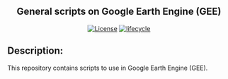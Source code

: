 <h2 align="center">
  General scripts on Google Earth Engine (GEE)
</h2>

<p align="center">
  <a href="https://github.com/grazirodigheri/gee-general-scripts/blob/main/LICENSE"><img src="https://img.shields.io/badge/license-MIT-green" alt="License"></a>
  <a href="https://www.tidyverse.org/lifecycle/#maturing"><img src="https://img.shields.io/badge/lifecycle-maturing-blue.svg" alt="lifecycle"></a>
</p>

## Description:

This repository contains scripts to use in Google Earth Engine (GEE). 
